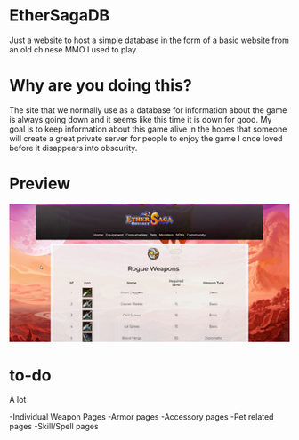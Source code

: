 # EtherSagaDB
Just a website to host a simple database in the form of a basic website from an old chinese MMO I used to play.

# Why are you doing this?
The site that we normally use as a database for information about the game is always going down and it seems like this time it is down for good. My goal is to keep information about this game alive in the hopes that someone will create a great private server for people to enjoy the game I once loved before it disappears into obscurity.

# Preview

![preview](./github/preview.png)

# to-do
A lot

-Individual Weapon Pages
-Armor pages
-Accessory pages
-Pet related pages
-Skill/Spell pages
